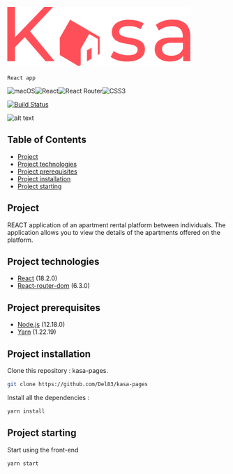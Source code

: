 ![alt text](https://github.com/Del83/kasa-pages/blob/master/src/assets/logo.png "Logo du site")

`React app`

![macOS](https://img.shields.io/badge/mac%20os-000000?style=for-the-badge&logo=macos&logoColor=F0F0F0)![React](https://img.shields.io/badge/react-%2320232a.svg?style=for-the-badge&logo=react&logoColor=%2361DAFB)![React Router](https://img.shields.io/badge/React_Router-CA4245?style=for-the-badge&logo=react-router&logoColor=white)![CSS3](https://img.shields.io/badge/css3-%231572B6.svg?style=for-the-badge&logo=css3&logoColor=white)

[![Build Status](https://travis-ci.org/joemccann/dillinger.svg?branch=master)](https://travis-ci.org/joemccann/dillinger)

![alt text](https://github.com/Del83/kasa-pages/blob/master/src/assets/kasa.png "Image du site")

## Table of Contents

- [Project](#Project)
- [Project technologies](#project-technologies)
- [Project prerequisites](#project-prerequisites)
- [Project installation](#project-installation)
- [Project starting](#project-starting)

## Project

REACT application of an apartment rental platform between individuals. The application allows you to view the details of the apartments offered on the platform.

## Project technologies

- [React](https://fr.reactjs.org/) (18.2.0)
- [React-router-dom](https://v5.reactrouter.com/web/guides/quick-start) (6.3.0)

## Project prerequisites

- [Node.js](https://nodejs.org/) (12.18.0)
- [Yarn](https://classic.yarnpkg.com/lang/en/docs/install/#mac-stable) (1.22.19)

## Project installation

Clone this repository : kasa-pages.

```sh
git clone https://github.com/Del83/kasa-pages
```

Install all the dependencies :

```sh
yarn install
```

## Project starting

Start using the front-end

```sh
yarn start
```
